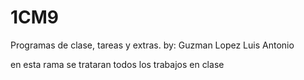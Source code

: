 # 1CM9
Programas de clase, tareas y extras. by: Guzman Lopez Luis Antonio

en esta rama se trataran todos los trabajos en clase
